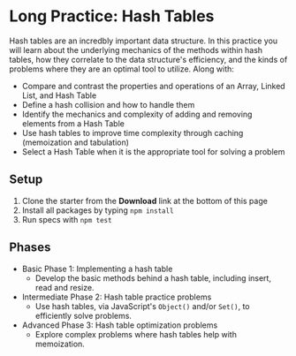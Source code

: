 # Long Practice: Hash Tables

Hash tables are an incredbly important data structure. In this practice you
will learn about the underlying mechanics of the methods within hash tables,
how they correlate to the data structure's efficiency, and the kinds of
problems where they are an optimal tool to utilize. Along with:

- Compare and contrast the properties and operations of an Array, Linked List,
  and Hash Table
- Define a hash collision and how to handle them
- Identify the mechanics and complexity of adding and removing elements from a
  Hash Table
- Use hash tables to improve time complexity through caching (memoization and
  tabulation)
- Select a Hash Table when it is the appropriate tool for solving a problem

## Setup

1. Clone the starter from the **Download** link at the bottom of this page
2. Install all packages by typing `npm install`
3. Run specs with `npm test`

## Phases

- Basic Phase 1: Implementing a hash table
  - Develop the basic methods behind a hash table, including insert, read and
  resize.
- Intermediate Phase 2: Hash table practice problems
  - Use hash tables, via JavaScript's `Object()` and/or `Set()`, to efficiently
  solve problems.
- Advanced Phase 3: Hash table optimization problems
  - Explore complex problems where hash tables help with memoization.